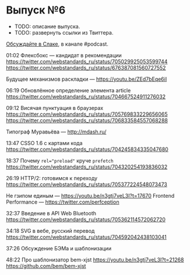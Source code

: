 # Выпуск №6

- TODO: описание выпуска.
- TODO: развернуть ссылки из Твиттера.

[Обсуждайте в Слаке](http://slack.web-standards.ru), в канале #​podcast.

01:02 Флексбокс — кандидат в рекомендации
https://twitter.com/webstandards_ru/status/705029925053599744
https://twitter.com/webstandards_ru/status/676387081560727552

Будущее механизмов раскладки — https://youtu.be/ZEd7bEqe6iI

06:19 Обновлённое определение элемента article
https://twitter.com/webstandards_ru/status/704667524911276032

09:12 Висячая пунктуация в браузерах
https://twitter.com/webstandards_ru/status/705769833229656065
https://twitter.com/webstandards_ru/status/706833584557068288

Типограф Муравьёва — http://mdash.ru/

13:47 CSSO 1.6 с картами кода
https://twitter.com/webstandards_ru/status/704245834335047680

18:37 Почему `rel="preload"` круче `prefetch`
https://twitter.com/webstandards_ru/status/704320254193836032

26:19 HTTP/2: готовимся к переходу
https://twitter.com/webstandards_ru/status/705377224548073473

Не гзипом единым — https://youtu.be/n3gtj7veL3I?t=17670
Frontend Performance — https://twitter.com/perfception

32:37 Введение в API Web Bluetooth
https://twitter.com/webstandards_ru/status/705362114572062720

34:18 SVG в вебе, русский перевод
https://twitter.com/webstandards_ru/status/704592042438103041

37:26 Обсуждение БЭМа и шаблонизации

48:22 Про шаблонизатор bem-xjst
https://youtu.be/n3gtj7veL3I?t=21268
https://github.com/bem/bem-xjst
